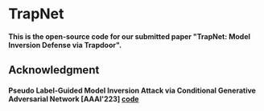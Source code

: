 # TrapNet
#### This is the open-source code for our submitted paper "TrapNet: Model Inversion Defense via Trapdoor".

## Acknowledgment
#### Pseudo Label-Guided Model Inversion Attack via Conditional Generative Adversarial Network [AAAI'223] [code](https://github.com/lethesec/plg-mi-attack)
